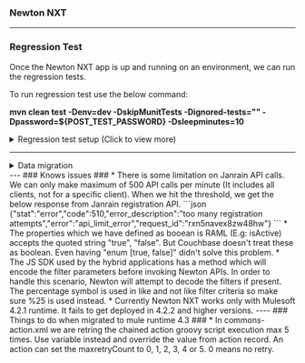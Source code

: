 
### Newton NXT ###
---
### Regression Test ###
Once the Newton NXT app is up and running on an environment, we can run the regression tests.

To run regression test use the below command:

**mvn clean test -Denv=dev -DskipMunitTests -Dignored-tests="" -Dpassword=${POST_TEST_PASSWORD} -Dsleepminutes=10**

<details>
  <summary>Regression test setup (Click to view more)</summary>
  
#### Setup needed for the regression tests ####
We need below OAuth users

| OAuth User | Role | Instances | Description |
| ------ | ------ | ------ | ------ |
| <sub>OAuth Client for NEWTON_AUTO_TEST</sub> | <sub>NEWTON_NXT_API_CLIENT</sub> | <sub>NEWTON_AUTO_TEST_INSTANCE, NEWTON_AUTO_DELETE_TEST_INSTANCE, NEWTON_AUTO_ANON_TEST_INSTANCE, NEWTON_AUTO_API_ROLE_TEST_INSTANCE</sub> | <sub>This user is used to test all the APIs</sub>  |
| <sub>OAuth Client for NEWTON_AUTO_TEST_NO_API_CLIENT</sub> | - | - | <sub>This user is used to test that API access is not allowed when the user doesn't have the role NEWTON_NXT_API_CLIENT</sub> |
| <sub>OAuth Client for NEWTON_AUTO_TEST_NO_INSTANCES</sub> | <sub>NEWTON_NXT_API_CLIENT</sub> | - | <sub>This user is used to test that access on instance is not alowed unless user has the permission for that instance</sub> |

We need the below records in the couchbase database

| Document Id | Content | Description |
| ------ | ------ | ------ |
| <sub>7e5f3277-8efe-46e4-848d-2ab0289e23b4-role</sub> |  <sub>{<br>  "personId": "7e5f3277-8efe-46e4-848d-2ab0289e23b4",<br>  "instances": [<br>    "NEWTON_AUTO_TEST_INSTANCE",<br>    "NEWTON_AUTO_DELETE_TEST_INSTANCE",<br>    "NEWTON_AUTO_API_ROLE_TEST_INSTANCE",<br>    "NEWTON_AUTO_ANON_TEST_INSTANCE"<br>  ],<br>  "roles": [<br>    "ADMIN"<br>  ],<br>  "resourceType": "userRole"<br>}</sub> | <sub>This is the MODERATOR user</sub> |
| <sub>cd2919a2-58a3-4fe6-9d6a-b59310cdae8b-role</sub> | <sub>{<br>  "personId": "cd2919a2-58a3-4fe6-9d6a-b59310cdae8b",<br>  "instances": [<br>    "NEWTON_AUTO_TEST_INSTANCE",<br>    "NEWTON_AUTO_DELETE_TEST_INSTANCE",<br>    "NEWTON_AUTO_API_ROLE_TEST_INSTANCE",<br>    "NEWTON_AUTO_ANON_TEST_INSTANCE"<br>  ],<br>  "roles": [<br>    "SUPERADMIN"<br>  ],<br>  "resourceType": "userRole"<br>}<br></sub> | <sub>This is the SUPERADMIN user</sub> |
| <sub>249c6d75-4082-4125-b639-9d3951312abf-role</sub> | <sub>{<br>  "personId": "249c6d75-4082-4125-b639-9d3951312abf",<br>  "instances": [<br>    "NEWTON_AUTO_API_ROLE_TEST_INSTANCE",<br>  ],<br>  "roles": [<br>    "CUSTOM_ROLE"<br>  ],<br>  "resourceType": "userRole"<br>}</sub> | <sub>This use has CUSTOM_ROLE which is used to test user defined roles for API access</sub> |

We need the below users in Janrain

| Email Id | UUID | Password | Description |
| ------ | ------ | ------ | ------ |
| <sub>newton_auto_test_user@newton.digitalpfizer.com</sub> | <sub>bb9830a2-c98e-4675-a2bd-5a0913b76e5a</sub> | <sub>Check with Newton team</sub> | <sub>This user is used for SELF role</sub> |
| <sub>newton_auto_test_proxy@newton.digitalpfizer.com</sub> | <sub>093b59ec-c424-4d0b-a2ef-21031651f063</sub> | <sub>Check with Newton team</sub> | <sub>This user is used for PROXY role</sub> |
| <sub>newton_auto_test_moderator@newton.digitalpfizer.com</sub> | <sub>7e5f3277-8efe-46e4-848d-2ab0289e23b4</sub> | <sub>Check with Newton team</sub> | <sub>Used for MODERATOR user</sub> |
| <sub>newton_auto_test_superadmin@newton.digitalpfizer.com</sub> | <sub>cd2919a2-58a3-4fe6-9d6a-b59310cdae8b</sub> | <sub>Check with Newton team</sub> | <sub>Used for SUPERADMIN role</sub> |
| <sub>newton_auto_test_custom_role@newton.digitalpfizer.com</sub> | <sub>249c6d75-4082-4125-b639-9d3951312abf</sub> | <sub>Check with Newton team</sub> | <sub>Used for CUSTOM_ROLE role</sub> |
| <sub>newton_auto_test_1@newton.digitalpfizer.com</sub> | <sub>4e1630e1-21b5-4b9e-b446-729e4b6e44c0</sub> | <sub>Check with Newton team</sub> | <sub>This user is used for creating person record</sub> |
| <sub>newton_auto_test_2@newton.digitalpfizer.com</sub> | <sub>38dd7740-f328-4581-8cf0-b79fe51cf85c</sub> | <sub>Check with Newton team</sub> | <sub>This user is used for creating person record</sub> |
| <sub>newton_auto_test_3@newton.digitalpfizer.com</sub> | <sub>225c0ac6-2de1-4924-be48-2d1286b34852</sub> | <sub>Check with Newton team</sub> | <sub>This user is used for creating person record</sub> |
| <sub>newton_auto_test_4@newton.digitalpfizer.com</sub> | <sub>bca1006e-3884-46ba-81b1-db2a057b3219</sub> | <sub>Check with Newton team</sub> | <sub>This user is used for creating person record</sub> |
| <sub>newton_auto_test_5@newton.digitalpfizer.com</sub> | <sub>027571ea-4e34-4561-ae85-943063bdf1e0</sub> | <sub>Check with Newton team</sub> | <sub>This user is used for creating person record</sub> |
| <sub>newton_auto_test_6@newton.digitalpfizer.com</sub> | <sub>cd8d04a3-e760-44d5-8c52-1ca280b03837</sub> | <sub>Check with Newton team</sub> | <sub>This user is used for creating person record</sub> |
| <sub>newton_auto_test_7@newton.digitalpfizer.com</sub> | <sub>ed1b78f2-f250-4f2d-827c-2cea1726ef28</sub> | <sub>Check with Newton team</sub> | <sub>This user is used for creating person record</sub> |
| <sub>newton_auto_test_8@newton.digitalpfizer.com</sub> | <sub>98ce2cf4-644d-44b1-af85-fdbfd5fece0c</sub> | <sub>Check with Newton team</sub> | <sub>This user is used for creating person record</sub> |
| <sub>newton_auto_test_9@newton.digitalpfizer.com</sub> | <sub>392e9d99-21d2-405e-b065-19d98b995d0f</sub> | <sub>Check with Newton team</sub> | <sub>This user is used for creating person record</sub> |
| <sub>newton_auto_test_10@newton.digitalpfizer.com</sub> | <sub>3e25c511-3983-4e27-9392-2897da8ad7fd</sub> | <sub>Check with Newton team</sub> | <sub>This user is used for creating person record</sub> |
| <sub>newton_auto_test_11@newton.digitalpfizer.com</sub> | <sub>2c426ad2-a5a3-42d4-8401-e14984652475</sub> | <sub>Check with Newton team</sub> | <sub>This user is used for creating person record</sub> |
| <sub>newton_auto_test_12@newton.digitalpfizer.com</sub> | <sub>df252158-896c-458c-a646-afcaa946eae4</sub> | <sub>Check with Newton team</sub> | <sub>This user is used for creating person record</sub> |
| <sub>newton_auto_test_13@newton.digitalpfizer.com</sub> | <sub>c472ee13-bb6f-4c0b-b4fa-f5819a0a81b4</sub> | <sub>Check with Newton team</sub> | <sub>This user is used for creating person record</sub> |
| <sub>newton_auto_test_14@newton.digitalpfizer.com</sub> | <sub>8b803771-fee0-4c94-9777-e0b1f2c2f33b</sub> | <sub>Check with Newton team</sub> | <sub>This user is used for creating person record</sub> |
| <sub>newton_auto_test_15@newton.digitalpfizer.com</sub> | <sub>40e1a959-e4dd-401e-822c-374595568bde</sub> | <sub>Check with Newton team</sub> | <sub>This user is used for creating person record</sub> |

</details>

---
<details>
  <summary>Data migration</summary>
### Data migration ###
* Records with resourceType="person"
	* Add ```profile: {id: "JANRAIN/PING", profile: "Janrain/Ping uuid"}```
* Records with resourceType="person" or resourceType="event"
	* If encrypted, store ```securedFields:["field1", "field2"]``` in the record record itself
	* I think the code will work even if we don't make this change in the encrypted records.
* Records with resourceType="action" which update Janrain record
	* Use ```payload.profile.profileId``` instead of ```payload.id```
* Records with any resourceType but having ```isActive=false```
	* We need to delete these records
* Write GROOVY script for some defaut actions in 1.0 and update instance
	* update Janrain record during Person creation, deletion and profile linking.
* Records with resourceType="personGroup"
	* Change the field name from ```personIds``` to ```personGroup```
* Records with resourceType="event"
	* Change the field name from ```janrainId``` to ```personId```
* Records with resourceType="instance"
	* Add chained actions for person create and delete to update Janrain record
	* Add Janrain allowed method and endpoint for "entity", "entity.update". LivingWith used "signin"
	* Change "optimisticLockingEnabled" to "optimisticLockEnabled"
* Records with resourceType="assets"
	* Some of these assets are for recall service. So we have convert them to records of type "recall"
	* The "id" of the "recall" record must be equal to "attributes.appId" of the asset record
* Migrate Hardcoded Chained Actions to Groovy Chained Actions
* Migrate the contacts record
	* Split the record into multiple 	
</details>
---
### Knows issues ###
* There is some limitation on Janrain API calls. We can only make maximum of 500 API calls per minute (It includes all clients, not for a specific client). When we hit the threshold, we get the below response from Janrain registration API.
```json
	{"stat":"error","code":510,"error_description":"too many registration attempts","error":"api_limit_error","request_id":"rxn5navex8zw48hw"}
```
* The properties which we have defined as booean is RAML (E.g: isActive) accepts the quoted string "true", "false". But Couchbase doesn't treat these as boolean. Even having "enum [true, false]" didn't solve this problem.
* The JS SDK used by the hybrid applications has a method which will encode the filter parameters before invoking Newton APIs. In order to handle this scenario, Newton will attempt to decode the filters if present. The percentage symbol is used in like and not like filter criteria so make sure %25 is used instead. 
* Currently Newton NXT works only with Mulesoft 4.2.1 runtime. It fails to get deployed in 4.2.2 and higher versions.
----
### Things to do when migrated to mule runtime 4.3 ###
* In commons-action.xml we are retring the chained action groovy script execution max 5 times. Use variable instead and override the value from action record. An action can set the maxretryCount to 0, 1, 2, 3, 4 or 5. 0 means no retry.



 
